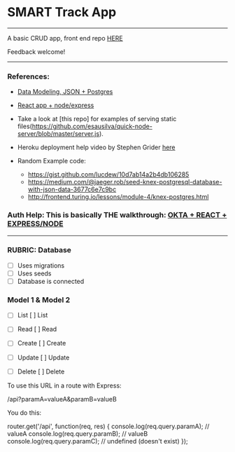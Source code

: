 # SMART Track App
---
A basic CRUD app, front end repo [HERE]()

Feedback welcome!

---
### References:
- [Data Modeling, JSON + Postgres](https://blog.codeship.com/unleash-the-power-of-storing-json-in-postgres/)
- [React app + node/express](https://medium.freecodecamp.org/how-to-make-create-react-app-work-with-a-node-backend-api-7c5c48acb1b0)

- Take a look at [this repo] for examples of serving static files(https://github.com/esausilva/quick-node-server/blob/master/server.js).

- Heroku deployment help video by Stephen Grider [here](https://youtu.be/Ru3Rj_hM8bo) 

- Random Example code:
  * https://gist.github.com/lucdew/10d7ab14a2b4db106285
  * https://medium.com/@jaeger.rob/seed-knex-postgresql-database-with-json-data-3677c6e7c9bc
  * http://frontend.turing.io/lessons/module-4/knex-postgres.html

### Auth Help: This is basically THE walkthrough: [OKTA + REACT + EXPRESS/NODE](https://developer.okta.com/blog/2018/02/06/build-user-registration-with-node-react-and-okta)

---

### RUBRIC:  Database

* [ ] Uses migrations
* [ ] Uses seeds
* [ ] Database is connected

### Model 1 & Model 2

* [ ] List   [ ] List
* [ ] Read   [ ] Read    
* [ ] Create [ ] Create
* [ ] Update [ ] Update
* [ ] Delete [ ] Delete




To use this URL in a route with Express:

 /api?paramA=valueA&paramB=valueB

You do this:

router.get('/api', function(req, res) {
    console.log(req.query.paramA);     // valueA
    console.log(req.query.paramB);     // valueB
    console.log(req.query.paramC);     // undefined (doesn't exist)
});